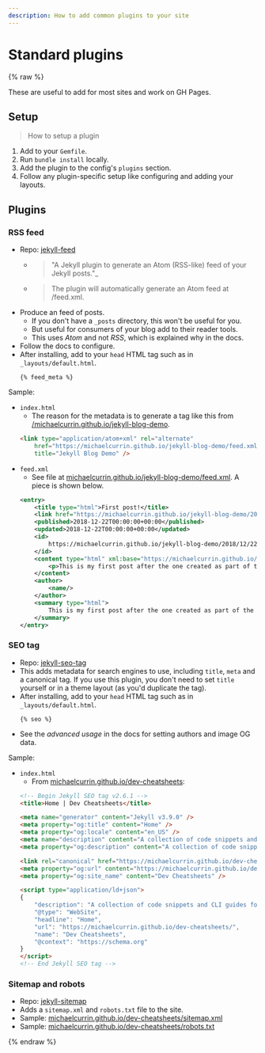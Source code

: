 ```yaml
---
description: How to add common plugins to your site
---
```

# Standard plugins

{% raw %}

These are useful to add for most sites and work on GH Pages.


## Setup
> How to setup a plugin

1. Add to your `Gemfile`.
1. Run `bundle install` locally.
3. Add the plugin to the config's `plugins` section.
3. Follow any plugin-specific setup like configuring and adding your layouts.


## Plugins

### RSS feed

- Repo: [jekyll-feed](https://github.com/jekyll/jekyll-feed)
	- > "A Jekyll plugin to generate an Atom (RSS-like) feed of your Jekyll posts."_
	- > The plugin will automatically generate an Atom feed at /feed.xml.
- Produce an feed of posts.
	- If you don't have a `_posts` directory, this won't be useful for you.
	- But useful for consumers of your blog add to their reader tools.
	- This uses _Atom_ and not _RSS_, which is explained why in the docs.
- Follow the docs to configure.
- After installing, add to your `head` HTML tag such as in `_layouts/default.html`.
	```liquid
	{% feed_meta %}
	```

Sample:

- `index.html`
	- The reason for the metadata is to generate a tag like this from [/michaelcurrin.github.io/jekyll-blog-demo](https://michaelcurrin.github.io/jekyll-blog-demo/).
	```html
	<link type="application/atom+xml" rel="alternate"
		href="https://michaelcurrin.github.io/jekyll-blog-demo/feed.xml"
		title="Jekyll Blog Demo" />
	```
- `feed.xml`
	- See file at [michaelcurrin.github.io/jekyll-blog-demo/feed.xml](https://michaelcurrin.github.io/jekyll-blog-demo/feed.xml). A piece is shown below.
	```xml
	<entry>
		<title type="html">First post!</title>
		<link href="https://michaelcurrin.github.io/jekyll-blog-demo/2018/12/22/first-post/" rel="alternate" type="text/html" title="First post!"/>
		<published>2018-12-22T00:00:00+00:00</published>
		<updated>2018-12-22T00:00:00+00:00</updated>
		<id>
			https://michaelcurrin.github.io/jekyll-blog-demo/2018/12/22/first-post
		</id>
		<content type="html" xml:base="https://michaelcurrin.github.io/jekyll-blog-demo/2018/12/22/first-post/">
			<p>This is my first post after the one created as part of the blog template.</p>
		</content>
		<author>
			<name/>
		</author>
		<summary type="html">
			This is my first post after the one created as part of the blog template.
		</summary>
	</entry>
	```

### SEO tag

- Repo: [jekyll-seo-tag](https://github.com/jekyll/jekyll-seo-tag)
- This adds metadata for search engines to use, including `title`, `meta` and a canonical tag. If you use this plugin, you don't need to set `title` yourself or in a theme layout (as you'd duplicate the tag).
- After installing, add to your `head` HTML tag such as in `_layouts/default.html`.
	```liquid
	{% seo %}
	```
- See the _advanced usage_ in the docs for setting authors and image OG data.

Sample:

- `index.html`
	- From [michaelcurrin.github.io/dev-cheatsheets](https://michaelcurrin.github.io/dev-cheatsheets/):
	```html
	<!-- Begin Jekyll SEO tag v2.6.1 -->
	<title>Home | Dev Cheatsheets</title>

	<meta name="generator" content="Jekyll v3.9.0" />
	<meta property="og:title" content="Home" />
	<meta property="og:locale" content="en_US" />
	<meta name="description" content="A collection of code snippets and CLI guides for quick and easy reference while coding" />
	<meta property="og:description" content="A collection of code snippets and CLI guides for quick and easy reference while coding" />

	<link rel="canonical" href="https://michaelcurrin.github.io/dev-cheatsheets/" />
	<meta property="og:url" content="https://michaelcurrin.github.io/dev-cheatsheets/" />
	<meta property="og:site_name" content="Dev Cheatsheets" />

	<script type="application/ld+json">
	{
		"description": "A collection of code snippets and CLI guides for quick and easy reference while coding",
		"@type": "WebSite",
		"headline": "Home",
		"url": "https://michaelcurrin.github.io/dev-cheatsheets/",
		"name": "Dev Cheatsheets",
		"@context": "https://schema.org"
	}
	</script>
	<!-- End Jekyll SEO tag -->
	```

### Sitemap and robots

- Repo: [jekyll-sitemap](https://github.com/jekyll/jekyll-sitemap)
- Adds a `sitemap.xml` and `robots.txt` file to the site.
- Sample: [michaelcurrin.github.io/dev-cheatsheets/sitemap.xml](https://michaelcurrin.github.io/dev-cheatsheets/sitemap.xml)
- Sample: [michaelcurrin.github.io/dev-cheatsheets/robots.txt](https://michaelcurrin.github.io/dev-cheatsheets/robots.txt)

{% endraw %}
